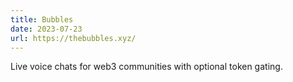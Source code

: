 ```yaml
---
title: Bubbles
date: 2023-07-23
url: https://thebubbles.xyz/
---
```


Live voice chats for web3 communities with optional token gating.
